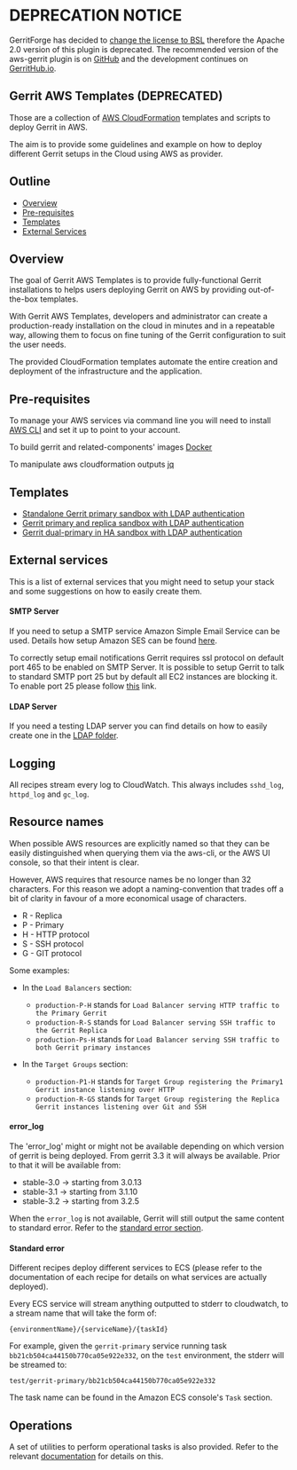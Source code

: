 # DEPRECATION NOTICE

GerritForge has decided to [change the license to BSL](https://gitenterprise.me/2025/09/30/re-licensing-gerritforge-plugins-welcome-to-gerrit-enterprise/)
therefore the Apache 2.0 version of this plugin is deprecated.
The recommended version of the aws-gerrit plugin is on [GitHub](https://github.com/GerritForge/aws-gerrit)
and the development continues on [GerritHub.io](https://review.gerrithub.io/admin/repos/GerritForge/aws-gerrit,general).

## Gerrit AWS Templates (DEPRECATED)
Those are a collection of [AWS CloudFormation](https://aws.amazon.com/cloudformation/)
templates and scripts to deploy Gerrit in AWS.

The aim is to provide some guidelines and example on how to deploy different Gerrit
setups in the Cloud using AWS as provider.

## Outline

- [Overview](#overview)
- [Pre-requisites](#pre-requisites)
- [Templates](#templates)
- [External Services](#external-services)

## Overview

The goal of Gerrit AWS Templates is to provide fully-functional Gerrit installations
to helps users deploying Gerrit on AWS by providing out-of-the-box templates.

With Gerrit AWS Templates, developers and administrator can create a production-ready
installation on the cloud in minutes and in a repeatable way, allowing them
to focus on fine tuning of the Gerrit configuration to suit the user needs.

The provided CloudFormation templates automate the entire creation and deployment
of the infrastructure and the application.

## Pre-requisites

To manage your AWS services via command line you will need to install
[AWS CLI](https://aws.amazon.com/cli/) and set it up to point to your account.

To build gerrit and related-components' images
[Docker](https://www.docker.com/)

To manipulate aws cloudformation outputs
[jq](https://stedolan.github.io/jq/)

## Templates

* [Standalone Gerrit primary sandbox with LDAP authentication](/single-primary/README.md)
* [Gerrit primary and replica sandbox with LDAP authentication](/primary-replica/README.md)
* [Gerrit dual-primary in HA sandbox with LDAP authentication](/dual-primary/README.md)

## External services

This is a list of external services that you might need to setup your stack and some suggestions
on how to easily create them.

#### SMTP Server

If you need to setup a SMTP service Amazon Simple Email Service can be used.
Details how setup Amazon SES can be found [here](https://docs.aws.amazon.com/ses/latest/DeveloperGuide/send-email-set-up.html).

To correctly setup email notifications Gerrit requires ssl protocol on default port 465 to
be enabled on SMTP Server. It is possible to setup Gerrit to talk to standard SMTP port 25
but by default all EC2 instances are blocking it. To enable port 25 please follow [this](https://aws.amazon.com/premiumsupport/knowledge-center/ec2-port-25-throttle/) link.

#### LDAP Server

If you need a testing LDAP server you can find details on how to easily
create one in the [LDAP folder](ldap/README.md).

## Logging

All recipes stream every log to CloudWatch. This always includes `sshd_log`,
`httpd_log` and `gc_log`.

## Resource names

When possible AWS resources are explicitly named so that they can be easily
distinguished when querying them via the aws-cli, or the AWS UI console, so that
their intent is clear.

However, AWS requires that resource names be no longer than 32 characters. For
this reason we adopt a naming-convention that trades off a bit of clarity in
favour of a more economical usage of characters.

* R - Replica
* P - Primary
* H - HTTP protocol
* S - SSH protocol
* G - GIT protocol

Some examples:

* In the `Load Balancers` section:
    - `production-P-H` stands
      for `Load Balancer serving HTTP traffic to the Primary Gerrit`
    - `production-R-S` stands
      for `Load Balancer serving SSH traffic to the Gerrit Replica`
    - `production-Ps-H` stands
      for `Load Balancer serving SSH traffic to both Gerrit primary instances`

* In the `Target Groups` section:
    - `production-P1-H` stands
      for `Target Group registering the Primary1 Gerrit instance listening over HTTP`
    - `production-R-GS` stands
      for `Target Group registering the Replica Gerrit instances listening over Git and SSH`

#### error_log
The 'error_log' might or might not be available depending on which version of
gerrit is being deployed.
From gerrit 3.3 it will always be available.
Prior to that it will be available from:

* stable-3.0 -> starting from 3.0.13
* stable-3.1 -> starting from 3.1.10
* stable-3.2 -> starting from 3.2.5

When the `error_log` is not available, Gerrit will still output the same content
to standard error. Refer to the [standard error section](#standard-error).

#### Standard error
Different recipes deploy different services to ECS (please refer to the
documentation of each recipe for details on what services are actually deployed).

Every ECS service will stream anything outputted to stderr to cloudwatch, to a
stream name that will take the form of:

```
{environmentName}/{serviceName}/{taskId}
```

For example, given the `gerrit-primary` service running task
`bb21cb504ca44150b770ca05e922e332`, on the `test` environment, the stderr will
be streamed to:

```
test/gerrit-primary/bb21cb504ca44150b770ca05e922e332
```

The task name can be found in the Amazon ECS console's `Task` section.

## Operations

A set of utilities to perform operational tasks is also provided.
Refer to the relevant [documentation](./operations/Operations.md) for details on this.